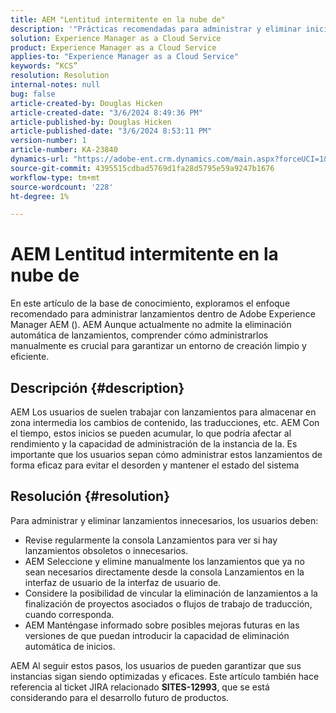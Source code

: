 ```yaml
---
title: AEM "Lentitud intermitente en la nube de"
description: '"Prácticas recomendadas para administrar y eliminar inicios en Adobe Experience Manager AEM () para mantener el rendimiento y la organización del sistema".'
solution: Experience Manager as a Cloud Service
product: Experience Manager as a Cloud Service
applies-to: "Experience Manager as a Cloud Service"
keywords: “KCS”
resolution: Resolution
internal-notes: null
bug: false
article-created-by: Douglas Hicken
article-created-date: "3/6/2024 8:49:36 PM"
article-published-by: Douglas Hicken
article-published-date: "3/6/2024 8:53:11 PM"
version-number: 1
article-number: KA-23840
dynamics-url: "https://adobe-ent.crm.dynamics.com/main.aspx?forceUCI=1&pagetype=entityrecord&etn=knowledgearticle&id=7423190a-fbdb-ee11-904d-6045bd006793"
source-git-commit: 4395515cdbad5769d1fa28d5795e59a9247b1676
workflow-type: tm+mt
source-wordcount: '228'
ht-degree: 1%

---
```


# AEM Lentitud intermitente en la nube de


En este artículo de la base de conocimiento, exploramos el enfoque recomendado para administrar lanzamientos dentro de Adobe Experience Manager AEM (). AEM Aunque actualmente no admite la eliminación automática de lanzamientos, comprender cómo administrarlos manualmente es crucial para garantizar un entorno de creación limpio y eficiente.

## Descripción {#description}






AEM Los usuarios de suelen trabajar con lanzamientos para almacenar en zona intermedia los cambios de contenido, las traducciones, etc. AEM Con el tiempo, estos inicios se pueden acumular, lo que podría afectar al rendimiento y la capacidad de administración de la instancia de la. Es importante que los usuarios sepan cómo administrar estos lanzamientos de forma eficaz para evitar el desorden y mantener el estado del sistema








## Resolución {#resolution}


Para administrar y eliminar lanzamientos innecesarios, los usuarios deben:

- Revise regularmente la consola Lanzamientos para ver si hay lanzamientos obsoletos o innecesarios.
- AEM Seleccione y elimine manualmente los lanzamientos que ya no sean necesarios directamente desde la consola Lanzamientos en la interfaz de usuario de la interfaz de usuario de.
- Considere la posibilidad de vincular la eliminación de lanzamientos a la finalización de proyectos asociados o flujos de trabajo de traducción, cuando corresponda.
- AEM Manténgase informado sobre posibles mejoras futuras en las versiones de que puedan introducir la capacidad de eliminación automática de inicios.


AEM Al seguir estos pasos, los usuarios de pueden garantizar que sus instancias sigan siendo optimizadas y eficaces. Este artículo también hace referencia al ticket JIRA relacionado <b>SITES-12993</b>, que se está considerando para el desarrollo futuro de productos.
